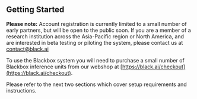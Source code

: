 ## Getting Started

**Please note:**
Account registration is currently limited to a small number of early partners, but will be open to the public soon. If you are a member of a research institution across the Asia-Pacific region or North America, and are interested in beta testing or piloting the system, please contact us at [contact@black.ai](mailto:contact@black.ai)

To use the Blackbox system you will need to purchase a small number of Blackbox inference units from our webshop at [https://black.ai/checkout](https://black.ai/checkout).

Please refer to the next two sections which cover setup requirements and instructions. 
